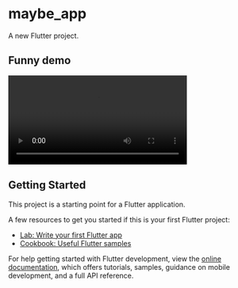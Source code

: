 # maybe_app

A new Flutter project.

## Funny demo
<video width="360" height="auto" controls>
  <source src="./videos/20230618_124420.mp4" type="video/mp4">
</video>

## Getting Started

This project is a starting point for a Flutter application.

A few resources to get you started if this is your first Flutter project:

- [Lab: Write your first Flutter app](https://docs.flutter.dev/get-started/codelab)
- [Cookbook: Useful Flutter samples](https://docs.flutter.dev/cookbook)

For help getting started with Flutter development, view the
[online documentation](https://docs.flutter.dev/), which offers tutorials,
samples, guidance on mobile development, and a full API reference.
